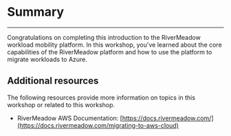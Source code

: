# Summary
---
Congratulations on completing this introduction to the RiverMeadow workload mobility platform. In this workshop, you've learned about the core capabilities of the RiverMeadow platform and how to use the platform to migrate workloads to Azure.

## Additional resources

The following resources provide more information on topics in this workshop or related to this workshop.


* RiverMeadow AWS Documentation: [https://docs.rivermeadow.com/](https://docs.rivermeadow.com/migrating-to-aws-cloud)